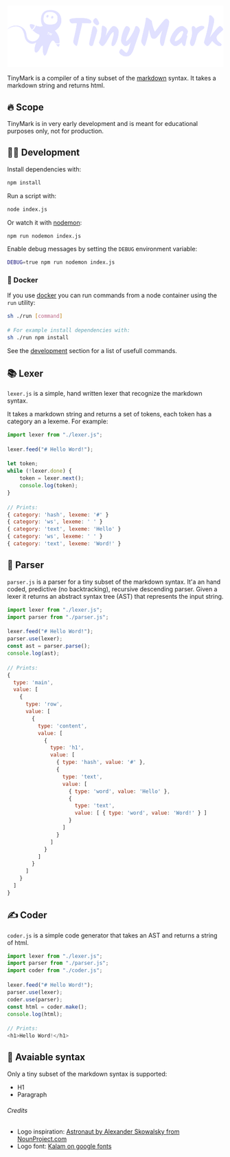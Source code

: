 ![TinyMark logo](/logo.svg?raw=true)

TinyMark is a compiler of a tiny subset of the [markdown](https://spec.commonmark.org/0.30/) syntax. It takes a markdown string and returns html.

## 🔥 Scope

TinyMark is in very early development and is meant for educational purposes only, not for production.  

<!-- # 🚀 Getting started

todo -->

## <a name="development"></a>👩‍💻 Development

Install dependencies with:

``` bash
npm install
```

Run a script with:

``` bash
node index.js
```

Or watch it with [nodemon](https://www.npmjs.com/package/nodemon):

``` bash
npm run nodemon index.js
```

Enable debug messages by setting the `DEBUG` environment variable:

``` bash
DEBUG=true npm run nodemon index.js
```

### 🐳 Docker

If you use [docker](https://www.docker.com) you can run commands from a node container using the `run` utility:

``` bash
sh ./run [command]

# For example install dependencies with:
sh ./run npm install
```

See the [development](#development) section for a list of usefull commands.

## 📚 Lexer

`lexer.js` is a simple, hand written lexer that recognize the markdown syntax.

It takes a markdown string and returns a set of tokens, each token has a category an a lexeme. For example:

``` js
import lexer from "./lexer.js";

lexer.feed("# Hello Word!");

let token;
while (!lexer.done) {
	token = lexer.next();
	console.log(token);
}

// Prints:
{ category: 'hash', lexeme: '#' }
{ category: 'ws', lexeme: ' ' }
{ category: 'text', lexeme: 'Hello' }
{ category: 'ws', lexeme: ' ' }
{ category: 'text', lexeme: 'Word!' }
```

## 📖 Parser

`parser.js` is a parser for a tiny subset of the markdown syntax. It'a an hand coded, predictive (no backtracking), recursive descending parser. Given a lexer it returns an abstract syntax tree (AST) that represents the input string.

``` js
import lexer from "./lexer.js";
import parser from "./parser.js";

lexer.feed("# Hello Word!");
parser.use(lexer);
const ast = parser.parse();
console.log(ast);

// Prints:
{
  type: 'main',
  value: [
    {
      type: 'row',
      value: [
        {
          type: 'content',
          value: [
            {
              type: 'h1',
              value: [
                { type: 'hash', value: '#' },
                {
                  type: 'text',
                  value: [
                    { type: 'word', value: 'Hello' },
                    {
                      type: 'text',
                      value: [ { type: 'word', value: 'Word!' } ]
                    }
                  ]
                }
              ]
            }
          ]
        }
      ]
    }
  ]
}
```

## ✍️ Coder 

`coder.js` is a simple code generator that takes an AST and returns a string of html.

``` js
import lexer from "./lexer.js";
import parser from "./parser.js";
import coder from "./coder.js";

lexer.feed("# Hello Word!");
parser.use(lexer);
coder.use(parser);
const html = coder.make();
console.log(html);

// Prints:
<h1>Hello Word!</h1>
```

## 🚧 Avaiable syntax

Only a tiny subset of the markdown syntax is supported:

- H1
- Paragraph

###### Credits

- Logo inspiration: [Astronaut by Alexander Skowalsky from NounProject.com](https://thenounproject.com/icon/astronaut-1784711/)
- Logo font: [Kalam on google fonts](https://fonts.google.com/specimen/Kalam?query=Kalam)
